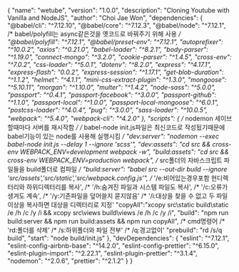 {
  "name": "wetube",
  "version": "1.0.0",
  "description": "Cloning Youtube with Vanilla and NodeJS",
  "author": "Choi Jae Won",
  "dependencies": {
    "@babel/cli": "^7.12.10",
    "@babel/core": "^7.12.3",
    "@babel/node": "^7.12.1",
    /* babel/polyfill는 async같은것을 옛코드로 바꿔주기 위해 사용 */
    "@babel/polyfill": "^7.12.1",
    "@babel/preset-env": "^7.12.1",
    "autoprefixer": "^10.0.2",
    "axios": "^0.21.0",
    "babel-loader": "^8.2.1",
    "body-parser": "^1.19.0",
    "connect-mongo": "^3.2.0",
    "cookie-parser": "^1.4.5",
    "cross-env": "^7.0.2",
    "css-loader": "^5.0.1",
    "dotenv": "^8.2.0",
    "express": "^4.17.1",
    "express-flash": "0.0.2",
    "express-session": "^1.17.1",
    "get-blob-duration": "^1.1.2",
    "helmet": "^4.1.1",
    "mini-css-extract-plugin": "^1.3.0",
    "mongoose": "^5.10.11",
    "morgan": "^1.10.0",
    "multer": "^1.4.2",
    "node-sass": "^5.0.0",
    "passport": "^0.4.1",
    "passport-facebook": "^3.0.0",
    "passport-github": "^1.1.0",
    "passport-local": "^1.0.0",
    "passport-local-mongoose": "^6.0.1",
    "postcss-loader": "^4.0.4",
    "pug": "^3.0.0",
    "sass-loader": "^10.0.5",
    "webpack": "^5.4.0",
    "webpack-cli": "^4.2.0"
  },
  "scripts": {
      /* nodemon 세이브 할때마다 서버를 재시작함 */
      /* babel-node init.js파일은 최신코드로 작성됬기때문에 babel기능이 있는 node를 사용해 실행시킴 */
    "dev:server": "nodemon --exec babel-node init.js --delay 1 --ignore 'scss'",
    "dev:assets": "cd src && cross-env WEBPACK_ENV=development webpack -w",
    "build:assets": "cd src && cross-env WEBPACK_ENV=production webpack",
    /* src폴더의 자바스크립트 파일들을 build폴더로 컴파일 */
    "build:server": "babel src --out-dir build --ignore 'src/assets','src/static','src/webpack.config.js'",
    /* '/e:비어있는경우포함 현디렉터리와 하위디렉터리를 복사',
    /* '/h:숨겨진 파일과 시스템 파일도 복사',
    /* '/c:오류가 생겨도 계속',
    /* '/y:기존파일을 덮어쓸지 묻지않음'
    /* '/i:대상을 찾을 수 없고 두 파일 이상을 복사하면 대상을 디렉터리로 지정'
    "copyAll":"xcopy src\\static build\\static /e /h /c /y /i && xcopy src\\views build\\views /e /h /c /y /i",
    "build": "npm run build:server && npm run build:assets && npm run copyAll",
    /* cmd명령어
    /* 'rd:폴더를 삭제'
    /* /s:하위폴더와 파일 전부'
    /* /q:경고없이'
    "prebuild": "rd /s/q build",
    "start": "node build/init.js"
  },
  "devDependencies": {
    "eslint": "^7.12.1",
    "eslint-config-airbnb-base": "^14.2.0",
    "eslint-config-prettier": "^6.15.0",
    "eslint-plugin-import": "^2.22.1",
    "eslint-plugin-prettier": "^3.1.4",
    "nodemon": "^2.0.6",
    "prettier": "^2.1.2"
  }
}
